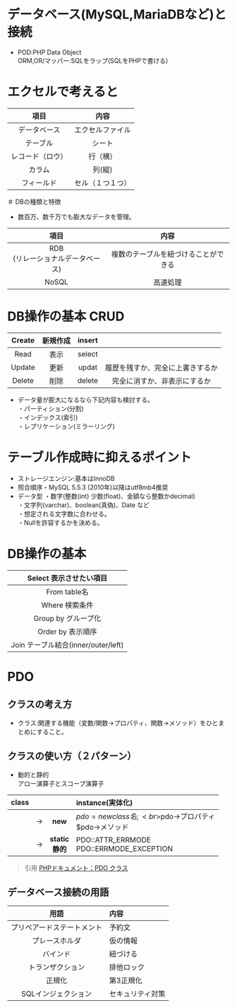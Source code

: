 # データベース(MySQL,MariaDBなど)と接続  
* POD:PHP Data Object  
ORM,OR/マッパー:SQLをラップ(SQLをPHPで書ける)  
# エクセルで考えると  

|項目|内容|
|:--:|:--:|
|データベース|エクセルファイル|
|テーブル|シート|
|レコード（ロウ）|行（横）|
|カラム|列(縦)|
|フィールド|セル（１つ１つ）|

＃ DBの種類と特徴  
* 数百万、数千万でも膨大なデータを管理。  

|項目|内容|
|:--:|:--:|
|RDB<br>(リレーショナルデータベース)|複数のテーブルを紐づけることができる|
|NoSQL|高速処理|

# DB操作の基本 CRUD
|Create|新規作成|insert||
|:--:|:--:|:--:|:--:|
|Read|表示|select||
|Update|更新|updat|履歴を残すか、完全に上書きするか|
|Delete|削除|delete|完全に消すか、非表示にするか|

* データ量が膨大になるなら下記内容も検討する。  
・パーティション(分割)  
・インデックス(索引)   
・レプリケーション(ミラーリング)   

# テーブル作成時に抑えるポイント  
* ストレージエンジン:基本はInnoDB  
* 照合順序・MySQL 5.5.3 (2010年)以降はutf8mb4推奨  
* データ型
・数字(整数(int) 少数(float)、金額なら整数かdecimal)  
・文字列(varchar)、boolean(真偽)、Date など  
・想定される文字数に合わせる。  
・Nullを許容するかを決める。  

# DB操作の基本  

|Select 表示させたい項目|
|:------------------:|
|From table名|
|Where 検索条件|
|Group by グループ化 |
|Order by 表示順序 |
|Join テーブル結合(inner/outer/left)|

# PDO  
## クラスの考え方  
* クラス:関連する機能（変数/関数->プロパティ、関数->メソッド）をひとまとめにすること。  

## クラスの使い方（２パターン）  
* 動的と静的<br>アロー演算子とスコープ演算子  

|class|||instance(実体化)|  
|:---:|:---:|:---:|:----------------|
||→|**new**|$pdo = new class名;<br>$pdo->プロパティ<br>$pdo->メソッド|
||→|**static<br>静的**|PDO::ATTR_ERRMODE<br>PDO::ERRMODE_EXCEPTION|

> 引用
[PHPドキュメント：PDO クラス](https://www.php.net/manual/ja/class.pdo.php)  


## データベース接続の用語

|用語|内容|
|:--:|:--|
|プリペアードステートメント|予約文|
|プレースホルダ|仮の情報|
|バインド|紐づける|
|トランザクション|排他ロック|
|正規化|第3正規化|
|SQLインジェクション|セキュリティ対策|









